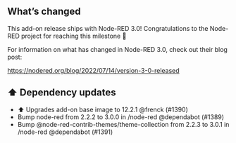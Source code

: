 ## What’s changed

This add-on release ships with Node-RED 3.0!
Congratulations to the Node-RED project for reaching this milestone 🎉 

For information on what has changed in Node-RED 3.0, check out their blog post:

<https://nodered.org/blog/2022/07/14/version-3-0-released>

## ⬆️ Dependency updates

- ⬆️ Upgrades add-on base image to 12.2.1 @frenck (#1390)
- Bump node-red from 2.2.2 to 3.0.0 in /node-red @dependabot (#1389)
- Bump @node-red-contrib-themes/theme-collection from 2.2.3 to 3.0.1 in /node-red @dependabot (#1391)

